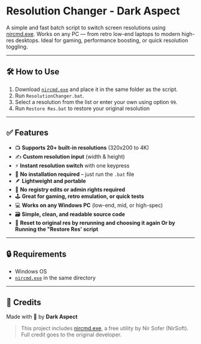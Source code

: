 # Resolution Changer - Dark Aspect

A simple and fast batch script to switch screen resolutions using [nircmd.exe](https://www.nirsoft.net/utils/nircmd.html). Works on any PC — from retro low-end laptops to modern high-res desktops. Ideal for gaming, performance boosting, or quick resolution toggling.

---

## 🛠️ How to Use
1. Download [`nircmd.exe`](https://www.nirsoft.net/utils/nircmd.html) and place it in the same folder as the script.
2. Run `ResolutionChanger.bat`.
3. Select a resolution from the list or enter your own using option `99`.
4. Run `Restore Res.bat` to restore your original resolution

---

## ✅ Features

- 📺 **Supports 20+ built-in resolutions** (320x200 to 4K)
- ✍️ **Custom resolution input** (width & height)
- ⚡ **Instant resolution switch** with one keypress
- 💾 **No installation required** – just run the `.bat` file
- 🪶 **Lightweight and portable** 
- 🧠 **No registry edits or admin rights required**
- 🕹️ **Great for gaming, retro emulation, or quick tests**
- 💻 **Works on any Windows PC** (low-end, mid, or high-spec)
- 🗃️ **Simple, clean, and readable source code**
- 🔄 **Reset to original res by rerunning and choosing it again Or by Running the "Restore Res' script**

---

## 🔒 Requirements
- Windows OS
- [`nircmd.exe`](https://www.nirsoft.net/utils/nircmd.html) in the same directory

---

## 🧠 Credits
Made with 🤘 by **Dark Aspect**
> This project includes [nircmd.exe](https://www.nirsoft.net/utils/nircmd.html), a free utility by Nir Sofer (NirSoft). Full credit goes to the original developer.
